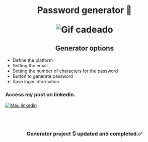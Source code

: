 <h1 align="center">
Password generator 🔐
<p>
<p>

  ![Gif cadeado](https://user-images.githubusercontent.com/106255930/215228246-1d596b71-0837-4167-a02a-8e7d8dbc38ae.gif)
</h1>

<h2 align="center">
Generator options
</h2>

- Define the platform
- Setting the email
- Setting the number of characters for the password
- Button to generate password
- Save login information

<h3>Access my post on linkedin.</h3>

[![Meu linkedin](https://img.shields.io/badge/LinkedIn-0077B5?style=for-the-badge&logo=linkedin&logoColor=white)](https://www.linkedin.com/feed/update/urn:li:activity:7024170102614802432/)

<br>
<br>

<h3 align="center"> 
	Generator project 🔃 updated and completed.✅
</h3>

<br>
<br>
